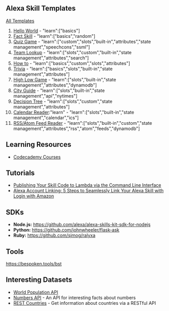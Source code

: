 ## Alexa Skill Templates

[All Templates](https://github.com/alexa?q=skill-sample)

1. [Hello World](https://github.com/alexa/skill-sample-nodejs-hello-world) - "learn":["basics"]
2. [Fact Skill](https://github.com/alexa/skill-sample-nodejs-fact) - "learn":["basics","random"]
3. [Quiz Game](https://github.com/alexa/skill-sample-nodejs-quiz-game) - "learn":["custom","slots","built-in","attributes","state management","speechcons","ssml"]
4. [Team Lookup](https://github.com/alexa/skill-sample-nodejs-team-lookup) - "learn":["slots","custom","built-in","state management","attributes","search"]
5. [How to](https://github.com/alexa/skill-sample-nodejs-howto) - "learn":["basics","custom","slots","attributes"]
6. [Trivia](https://github.com/alexa/skill-sample-nodejs-trivia) - "learn":["basics","slots","built-in","state management","attributes"]
7. [High Low Game](https://github.com/alexa/skill-sample-nodejs-highlowgame) - "learn":["slots","built-in","state management","attributes","dynamodb"]
8. [City Guide](https://github.com/alexa/skill-sample-nodejs-city-guide) - "learn":["slots","built-in","state management","api","nytimes"]
9. [Decision Tree](https://github.com/alexa/skill-sample-nodejs-decision-tree) - "learn":["slots","custom","state management","attributes"]
10. [Calendar Reader](https://github.com/alexa/skill-sample-nodejs-calendar-reader):"learn" - "learn":["slots","built-in","state management","calendar","ics"]
11. [RSS/Atom Feed Reader](https://github.com/alexa/skill-sample-nodejs-feed) - "learn":["slots","built-in","custom","state management","attributes","rss","atom","feeds","dynamodb"]


## Learning Resources
- [Codecademy Courses](https://alexa.design/codecademy)

## Tutorials
- [Publishing Your Skill Code to Lambda via the Command Line Interface](https://developer.amazon.com/blogs/post/Tx1UE9W1NQ0GYII/Publishing-Your-Skill-Code-to-Lambda-via-the-Command-Line-Interface)
- [Alexa Account Linking: 5 Steps to Seamlessly Link Your Alexa Skill with Login with Amazon](https://developer.amazon.com/blogs/post/Tx3CX1ETRZZ2NPC/Alexa-Account-Linking-5-Steps-to-Seamlessly-Link-Your-Alexa-Skill-with-Login-wit)


## SDKs
- **Node.js:** https://github.com/alexa/alexa-skills-kit-sdk-for-nodejs
- **Python:** https://github.com/johnwheeler/flask-ask
- **Ruby:** https://github.com/sjmog/ralyxa

## Tools
https://bespoken.tools/bst

## Interesting Datasets

- [World Population API](http://api.population.io)
- [Numbers API](http://numbersapi.com) - An API for interesting facts about numbers
- [REST Countries](https://restcountries.eu) - Get information about countries via a RESTful API
